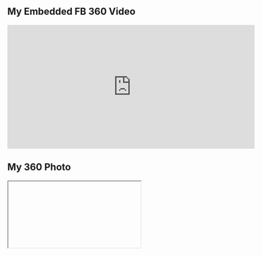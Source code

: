 ## My Embedded FB 360 Video
<iframe src="https://www.facebook.com/plugins/video.php?href=https%3A%2F%2Fwww.facebook.com%2Fhassan.karaouni%2Fvideos%2F10207283271719634%2F&show_text=0&width=560" width="560" height="280" style="border:none;overflow:hidden" scrolling="no" frameborder="0" allowTransparency="true" allowFullScreen="true"></iframe>

## My 360 Photo

<iframe>
<script src="//360.vizor.io/scripts/embed.js" data-vizorurl="https://360.vizor.io/embed/v/drb" ></script>
</iframe>

